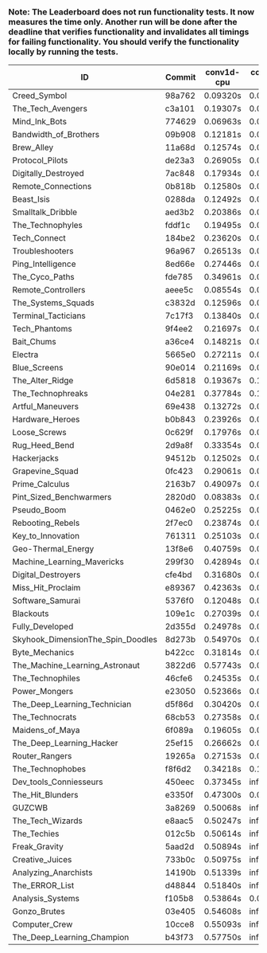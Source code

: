 ### Note: The Leaderboard does not run functionality tests. It now measures the time only. Another run will be done after the deadline that verifies functionality and invalidates all timings for failing functionality. You should verify the functionality locally by running the tests.

|ID|Commit|conv1d-cpu|conv1d-gpu|DWSPConv2D-gpu|gemm-gpu|avg|
|-|-|-|-|-|-|-|
|Creed_Symbol|98a762|0.09320s|0.04684s|3.24843s|1.98819s|1.34416s|
|The_Tech_Avengers|c3a101|0.19307s|0.06094s|3.25662s|1.99262s|1.37581s|
|Mind_Ink_Bots|774629|0.06963s|0.06688s|3.32718s|2.05273s|1.37911s|
|Bandwidth_of_Brothers|09b908|0.12181s|0.07088s|3.28001s|2.07996s|1.38817s|
|Brew_Alley|11a68d|0.12574s|0.04918s|3.33758s|2.07066s|1.39579s|
|Protocol_Pilots|de23a3|0.26905s|0.07073s|3.24606s|1.99825s|1.39602s|
|Digitally_Destroyed|7ac848|0.17934s|0.06719s|3.26634s|2.08035s|1.39830s|
|Remote_Connections|0b818b|0.12580s|0.04950s|3.41174s|2.04422s|1.40782s|
|Beast_Isis|0288da|0.12492s|0.09346s|3.40001s|2.03174s|1.41253s|
|Smalltalk_Dribble|aed3b2|0.20386s|0.06777s|3.29312s|2.09923s|1.41600s|
|The_Technophyles|fddf1c|0.19495s|0.04654s|3.38227s|2.04250s|1.41657s|
|Tech_Connect|184be2|0.23620s|0.07015s|3.25521s|2.15032s|1.42797s|
|Troubleshooters|96a967|0.26513s|0.06257s|3.36726s|2.04288s|1.43446s|
|Ping_Intelligence|8ed66e|0.27446s|0.06128s|3.33639s|2.07638s|1.43713s|
|The_Cyco_Paths|fde785|0.34961s|0.07222s|3.31816s|2.02392s|1.44097s|
|Remote_Controllers|aeee5c|0.08554s|0.04914s|3.53372s|2.09826s|1.44167s|
|The_Systems_Squads|c3832d|0.12596s|0.04788s|3.46201s|2.13329s|1.44228s|
|Terminal_Tacticians|7c17f3|0.13840s|0.06728s|3.27114s|2.29319s|1.44250s|
|Tech_Phantoms|9f4ee2|0.21697s|0.08708s|3.29243s|2.18616s|1.44566s|
|Bait_Chums|a36ce4|0.14821s|0.08720s|3.32741s|2.22869s|1.44788s|
|Electra|5665e0|0.27211s|0.06745s|3.36233s|2.09101s|1.44822s|
|Blue_Screens|90e014|0.21169s|0.06582s|3.34545s|2.18313s|1.45152s|
|The_Alter_Ridge|6d5818|0.19367s|0.10400s|3.40320s|2.11580s|1.45417s|
|The_Technophreaks|04e281|0.37784s|0.15025s|3.29483s|2.04081s|1.46593s|
|Artful_Maneuvers|69e438|0.13272s|0.08032s|3.50398s|2.16377s|1.47020s|
|Hardware_Heroes|b0b843|0.23926s|0.08329s|3.51981s|2.07385s|1.47905s|
|Loose_Screws|0c629f|0.17976s|0.07766s|3.54024s|2.12116s|1.47971s|
|Rug_Heed_Bend|2d9a8f|0.33354s|0.04506s|3.29676s|2.25875s|1.48353s|
|Hackerjacks|94512b|0.12502s|0.07740s|3.52333s|2.21133s|1.48427s|
|Grapevine_Squad|0fc423|0.29061s|0.07271s|3.50934s|2.08591s|1.48964s|
|Prime_Calculus|2163b7|0.49097s|0.06634s|3.34480s|2.08190s|1.49600s|
|Pint_Sized_Benchwarmers|2820d0|0.08383s|0.07175s|3.37475s|2.45594s|1.49657s|
|Pseudo_Boom|0462e0|0.25225s|0.04910s|3.46253s|2.22834s|1.49805s|
|Rebooting_Rebels|2f7ec0|0.23874s|0.07141s|3.46388s|2.25025s|1.50607s|
|Key_to_Innovation|761311|0.25103s|0.05055s|3.56437s|2.21971s|1.52142s|
|Geo-Thermal_Energy|13f8e6|0.40759s|0.07657s|3.42125s|2.18148s|1.52172s|
|Machine_Learning_Mavericks|299f30|0.42894s|0.08168s|3.26954s|2.33951s|1.52992s|
|Digital_Destroyers|cfe4bd|0.31680s|0.07071s|3.48489s|2.29851s|1.54273s|
|Miss_Hit_Proclaim|e89367|0.42363s|0.07538s|3.47964s|2.19960s|1.54456s|
|Software_Samurai|5376f0|0.12048s|0.04805s|3.26010s|2.80667s|1.55882s|
|Blackouts|109e1c|0.27039s|0.06893s|3.43718s|2.47855s|1.56376s|
|Fully_Developed|2d355d|0.24978s|0.06777s|3.32414s|2.84043s|1.62053s|
|Skyhook_DimensionThe_Spin_Doodles|8d273b|0.54970s|0.06937s|3.34493s|2.53715s|1.62529s|
|Byte_Mechanics|b422cc|0.31814s|0.06556s|3.58616s|2.58864s|1.63963s|
|The_Machine_Learning_Astronaut|3822d6|0.57743s|0.08338s|3.62891s|2.38740s|1.66928s|
|The_Technophiles|46cfe6|0.24535s|0.06642s|3.27075s|4.72430s|2.07671s|
|Power_Mongers|e23050|0.52366s|0.04928s|3.39679s|4.76038s|2.18253s|
|The_Deep_Learning_Technician|d5f86d|0.30420s|0.07461s|3.59843s|4.93213s|2.22734s|
|The_Technocrats|68cb53|0.27358s|0.08685s|3.34204s|5.94964s|2.41303s|
|Maidens_of_Maya|6f089a|0.19605s|0.06727s|infs|4.74458s|infs|
|The_Deep_Learning_Hacker|25ef15|0.26662s|0.08214s|infs|4.93157s|infs|
|Router_Rangers|19265a|0.27153s|0.07120s|4.95446s|infs|infs|
|The_Technophobes|f8f6d2|0.34218s|0.18649s|infs|2.03127s|infs|
|Dev_tools_Conniesseurs|450eec|0.37345s|infs|infs|4.72422s|infs|
|The_Hit_Blunders|e3350f|0.47300s|0.06690s|infs|4.86670s|infs|
|GUZCWB|3a8269|0.50068s|infs|infs|4.76889s|infs|
|The_Tech_Wizards|e8aac5|0.50247s|infs|infs|4.72202s|infs|
|The_Techies|012c5b|0.50614s|infs|infs|4.71305s|infs|
|Freak_Gravity|5aad2d|0.50894s|infs|infs|4.72333s|infs|
|Creative_Juices|733b0c|0.50975s|infs|infs|4.74528s|infs|
|Analyzing_Anarchists|14190b|0.51339s|infs|infs|4.71771s|infs|
|The_ERROR_List|d48844|0.51840s|infs|infs|4.76086s|infs|
|Analysis_Systems|f105b8|0.53864s|0.04842s|infs|infs|infs|
|Gonzo_Brutes|03e405|0.54608s|infs|infs|4.84805s|infs|
|Computer_Crew|10cce8|0.55093s|infs|infs|4.83125s|infs|
|The_Deep_Learning_Champion|b43f73|0.57750s|infs|infs|4.93833s|infs|
